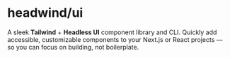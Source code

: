 # headwind/ui

A sleek **Tailwind** + **Headless UI** component library and CLI. Quickly add accessible, customizable components to your Next.js or React projects — so you can focus on building, not boilerplate.

